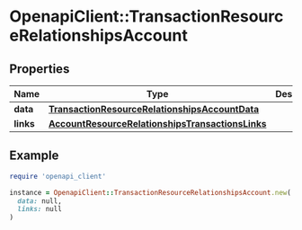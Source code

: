 # OpenapiClient::TransactionResourceRelationshipsAccount

## Properties

| Name | Type | Description | Notes |
| ---- | ---- | ----------- | ----- |
| **data** | [**TransactionResourceRelationshipsAccountData**](TransactionResourceRelationshipsAccountData.md) |  |  |
| **links** | [**AccountResourceRelationshipsTransactionsLinks**](AccountResourceRelationshipsTransactionsLinks.md) |  | [optional] |

## Example

```ruby
require 'openapi_client'

instance = OpenapiClient::TransactionResourceRelationshipsAccount.new(
  data: null,
  links: null
)
```

